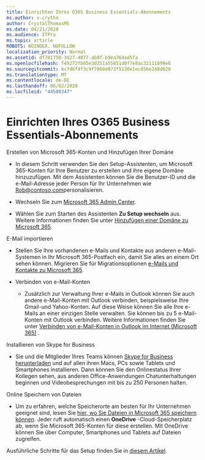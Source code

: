 ```yaml
---
title: Einrichten Ihres O365 Business Essentials-Abonnements
ms.author: v-crytho
author: CrystalThomasMS
ms.date: 04/21/2020
ms.audience: ITPro
ms.topic: article
ROBOTS: NOINDEX, NOFOLLOW
localization_priority: Normal
ms.assetid: df781750-3d27-4077-ab0f-b9ea764ad5fa
ms.openlocfilehash: f49272fb05e3d251a55851d0f7e8ac32111899e6
ms.sourcegitcommit: bc7d6f4f3c9f7060d073f5130e1ec856e248d020
ms.translationtype: MT
ms.contentlocale: de-DE
ms.lasthandoff: 06/02/2020
ms.locfileid: "44509347"
---
```

# <a name="setting-up-your-o365-business-essentials-subscription"></a>Einrichten Ihres O365 Business Essentials-Abonnements

Erstellen von Microsoft 365-Konten und Hinzufügen Ihrer Domäne
  
- In diesem Schritt verwenden Sie den Setup-Assistenten, um Microsoft 365-Konten für Ihre Benutzer zu erstellen und ihre eigene Domäne hinzuzufügen. Mit dem Assistenten können Sie die Benutzer-ID und die e-Mail-Adresse jeder Person für Ihr Unternehmen wie [Rob@contoso.com](mailto:rob@contoso.com)personalisieren.
    
- Wechseln Sie zum [Microsoft 365 Admin Center](https://login.partner.microsoftonline.cn/).
    
- Wählen Sie zum Starten des Assistenten **Zu Setup wechseln** aus. Weitere Informationen finden Sie unter [Hinzufügen einer Domäne zu Microsoft 365](https://docs.microsoft.com/microsoft-365/admin/setup/add-domain).
    
E-Mail importieren
  
- Stellen Sie Ihre vorhandenen e-Mails und Kontakte aus anderen e-Mail-Systemen in Ihr Microsoft 365-Postfach ein, damit Sie alles an einem Ort sehen können. Migrieren Sie für Migrationsoptionen [e-Mails und Kontakte zu Microsoft 365](https://docs.microsoft.com/microsoft-365/admin/setup/migrate-email-and-contacts-admin).
    
- Verbinden von e-Mail-Konten
    
  - Zusätzlich zur Verwaltung Ihrer e-Mails in Outlook können Sie auch andere e-Mail-Konten mit Outlook verbinden, beispielsweise Ihre Gmail-und Yahoo-Konten. Auf diese Weise können Sie alle Ihre e-Mails an einer einzigen Stelle verwalten. Sie können bis zu 5 e-Mail-Konten mit Outlook verbinden. Weitere Informationen finden Sie unter [Verbinden von e-Mail-Konten in Outlook im Internet (Microsoft 365)](https://support.office.com/Article/Connect-email-accounts-in-Outlook-on-the-web-Office-365-d7012ff0-924f-4f78-8aca-c3912d886c4d) . 
    
Installieren von Skype for Business
  
- Sie und die Mitglieder Ihres Teams können [Skype for Business herunterladen](https://support.office.com/Article/download-and-install-Skype-for-Business-8a0d4da8-9d58-44f9-9759-5c8f340cb3fb) und auf allen ihren Macs, PCs sowie Tablets und Smartphones installieren. Dann können Sie den Onlinestatus Ihrer Kollegen sehen, aus anderen Office-Anwendungen Chatunterhaltungen beginnen und Videobesprechungen mit bis zu 250 Personen halten. 
    
Online Speichern von Dateien
  
- Um zu erfahren, welche Speicherorte am besten für Ihr Unternehmen geeignet sind, lesen Sie [hier, wo Sie Dateien in Microsoft 365 speichern können](https://support.office.com/article/c7c20284-bc94-47f4-9728-d28e9daf0790.aspx). Jeder ruft automatisch einen **OneDrive** -Cloud-Speicherplatz ab, wenn Sie Microsoft 365-Konten für diese erstellen. Mit OneDrive können Sie über Computer, Smartphones und Tablets auf Dateien zugreifen. 
    
Ausführliche Schritte für das Setup finden Sie in [diesem Artikel](https://docs.microsoft.com/microsoft-365/admin/setup/setup).
  

